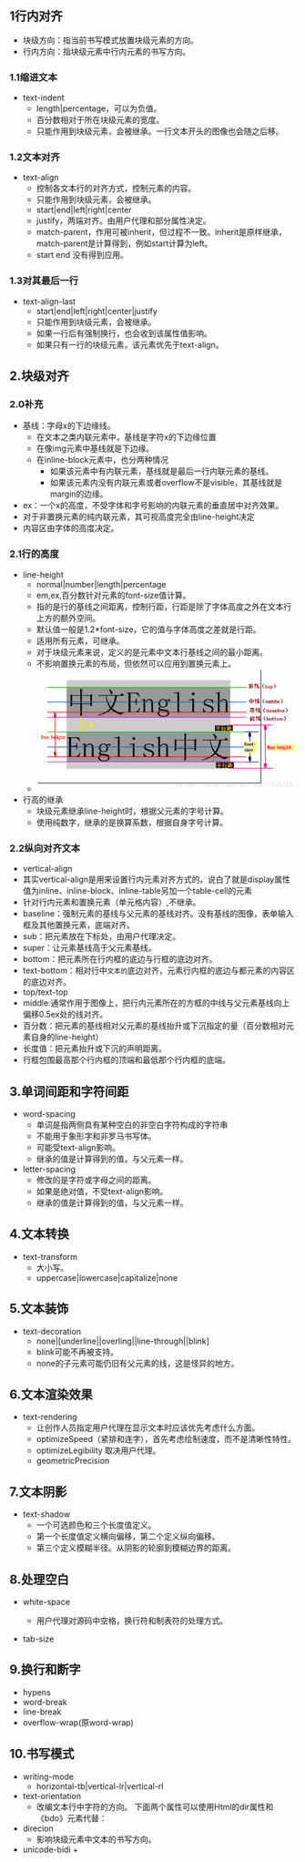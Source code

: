 ## 1行内对齐
+ 块级方向：指当前书写模式放置块级元素的方向。
+ 行内方向：指块级元素中行内元素的书写方向。
### 1.1缩进文本
+ text-indent
  + length|percentage，可以为负值。
  + 百分数相对于所在块级元素的宽度。
  + 只能作用到块级元素，会被继承。一行文本开头的图像也会随之后移。
### 1.2文本对齐
+ text-align
  + 控制各文本行的对齐方式，控制元素的内容。
  + 只能作用到块级元素，会被继承。
  + start|end|left|right|center
  + justify，两端对齐。由用户代理和部分属性决定。
  + match-parent，作用可被inherit，但过程不一致。inherit是原样继承，match-parent是计算得到，例如start计算为left。
  + start end 没有得到应用。
### 1.3对其最后一行
+ text-align-last
  + start|end|left|right|center|justify
  + 只能作用到块级元素，会被继承。
  + 如果一行后有强制换行，也会收到该属性值影响。
  + 如果只有一行的块级元素，该元素优先于text-align。
## 2.块级对齐
### 2.0补充
+ 基线：字母x的下边缘线。
  + 在文本之类内联元素中，基线是字符x的下边缘位置
  + 在像img元素中基线就是下边缘。
  + 在inline-block元素中，也分两种情况
    + 如果该元素中有内联元素，基线就是最后一行内联元素的基线。
    + 如果该元素内没有内联元素或者overflow不是visible，其基线就是margin的边缘。
+ ex：一个x的高度，不受字体和字号影响的内联元素的垂直居中对齐效果。
+ 对于非置换元素的纯内联元素，其可视高度完全由line-height决定
+ 内容区由字体的高度决定。
### 2.1行的高度
+ line-height
  + normal|number|length|percentage
  + em,ex,百分数针对元素的font-size值计算。
  + 指的是行的基线之间距离，控制行距，行距是除了字体高度之外在文本行上方的额外空间。
  + 默认值一般是1.2*font-size，它的值与字体高度之差就是行距。
  + 适用所有元素，可继承。
  + 对于块级元素来说，定义的是元素中文本行基线之间的最小距离。
  + 不影响置换元素的布局，但依然可以应用到置换元素上。
  + ![pic](line-height.png)
+ 行高的继承
  + 块级元素继承line-height时，根据父元素的字号计算。
  + 使用纯数字，继承的是换算系数，根据自身字号计算。
### 2.2纵向对齐文本
+ vertical-align
 + 其实vertical-align是用来设置行内元素对齐方式的。说白了就是display属性值为inline、inline-block、inline-table另加一个table-cell的元素
 + 针对行内元素和置换元素（单元格内容）,不继承。
 + baseline：强制元素的基线与父元素的基线对齐。没有基线的图像，表单输入框及其他置换元素，底端对齐。
 + sub：把元素放在下标处，由用户代理决定。
 + super：让元素基线高于父元素基线。
 + bottom：把元素所在行内框的底边与行框的底边对齐。
 + text-bottom：相对行中`文本的`底边对齐，元素行内框的底边与都元素的内容区的底边对齐。
 + top/text-top
 + middle:通常作用于图像上，把行内元素所在的方框的中线与父元素基线向上偏移0.5ex处的线对齐。
 + 百分数：把元素的基线相对父元素的基线抬升或下沉指定的量（百分数相对元素自身的line-height）
 + 长度值：把元素抬升或下沉的声明距离。
 + 行框包围最高那个行内框的顶端和最低那个行内框的底端。
## 3.单词间距和字符间距
+ word-spacing
  + 单词是指两侧具有某种空白的非空白字符构成的字符串
  + 不能用于象形字和非罗马书写体。
  + 可能受text-align影响。
  + 继承的值是计算得到的值，与父元素一样。
+ letter-spacing
  + 修改的是字符或字母之间的距离。
  + 如果是绝对值，不受text-align影响。
  + 继承的值是计算得到的值，与父元素一样。
## 4.文本转换
+ text-transform
  + 大小写。
  + uppercase|lowercase|capitalize|none
## 5.文本装饰
+ text-decoration
  + none|[underline||overling||line-through||blink]
  + blink可能不再被支持。
  + none的子元素可能仍旧有父元素的线，这是怪异的地方。
## 6.文本渲染效果
+ text-rendering
  + 让创作人员指定用户代理在显示文本时应该优先考虑什么方面。
  + optimizeSpeed（紧排和连字），首先考虑绘制速度，而不是清晰性特性。
  + optimizeLegibility 取决用户代理。
  + geometricPrecision
## 7.文本阴影
+ text-shadow
  + 一个可选颜色和三个长度值定义。
  + 第一个长度值定义横向偏移，第二个定义纵向偏移。
  + 第三个定义模糊半径。从阴影的轮廓到模糊边界的距离。
## 8.处理空白
+ white-space
  + 用户代理对源码中空格，换行符和制表符的处理方式。
  
+ tab-size
## 9.换行和断字
+ hypens
+ word-break
+ line-break
+ overflow-wrap(原word-wrap)
## 10.书写模式
+ writing-mode
  + horizontal-tb|vertical-lr|vertical-rl
+ text-orientation
  + 改编文本行中字符的方向。
下面两个属性可以使用Html的dir属性和《bdo》元素代替：
+ direcion
  + 影响块级元素中文本的书写方向。
+ unicode-bidi
  + 